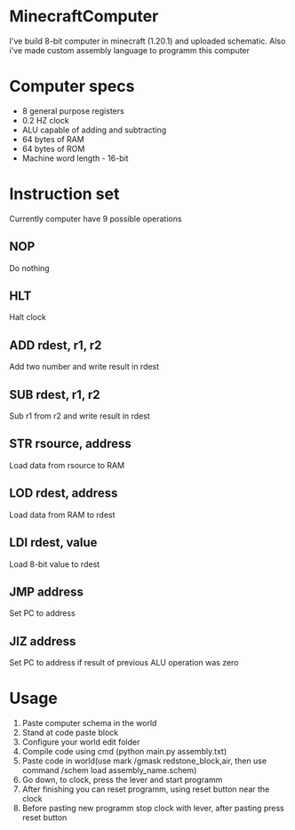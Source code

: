 # MinecraftComputer

I've build 8-bit computer in minecraft (1.20.1) and uploaded schematic. Also i've made custom assembly language to programm this computer 

# Computer specs

* 8 general purpose registers
* 0.2 HZ clock
* ALU capable of adding and subtracting
* 64 bytes of RAM
* 64 bytes of ROM
* Machine word length - 16-bit

# Instruction set
Currently computer have 9 possible operations

## NOP 
Do nothing
## HLT 
Halt clock
## ADD rdest, r1, r2 
Add two number and write result in rdest
## SUB rdest, r1, r2
Sub r1 from r2 and write result in rdest
## STR rsource, address
Load data from rsource to RAM 
## LOD rdest, address
Load data from RAM to rdest 
## LDI rdest, value
Load 8-bit value to rdest
## JMP address
Set PC to address
## JIZ address
Set PC to address if result of previous ALU operation was zero

# Usage
1. Paste computer schema in the world
2. Stand at code paste block
3. Configure your world edit folder
4. Compile code using cmd (python main.py assembly.txt)
5. Paste code in world(use mark /gmask redstone_block,air, then use command /schem load assembly_name.schem)
6. Go down, to clock, press the lever and start programm
7. After finishing you can reset programm, using reset button near the clock
8. Before pasting new programm stop clock with lever, after pasting press reset button
